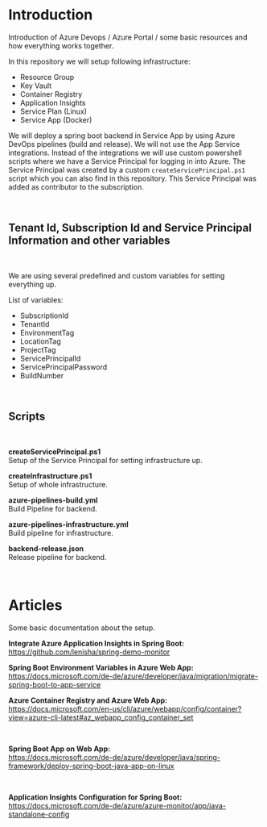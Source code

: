 # Introduction

Introduction of Azure Devops / Azure Portal / some basic resources and how everything works together.  

In this repository we will setup following infrastructure:
- Resource Group
- Key Vault
- Container Registry
- Application Insights
- Service Plan (Linux)
- Service App (Docker)

We will deploy a spring boot backend in Service App by using Azure DevOps pipelines (build and release).
We will not use the App Service integrations. Instead of the integrations we will use custom powershell scripts where we have a Service Principal for logging in into Azure. The Service Principal was created by a custom `createServicePrincipal.ps1` script which you can also find in this repository. This Service Principal was added as contributor to the subscription. 

<br/> 

## Tenant Id, Subscription Id and Service Principal Information and other variables

<br/> 

We are using several predefined and custom variables for setting everything up. 

List of variables:
- SubscriptionId
- TenantId
- EnvironmentTag
- LocationTag
- ProjectTag
- ServicePrincipalId
- ServicePrincipalPassword
- BuildNumber

<br/> 

## Scripts

<br /> 

<b>createServicePrincipal.ps1 </b>  
Setup of the Service Principal for setting infrastructure up. 

<b>createInfrastructure.ps1</b>  
Setup of whole infrastructure.

<b>azure-pipelines-build.yml</b>  
Build Pipeline for backend.

<b>azure-pipelines-infrastructure.yml</b>  
Build pipeline for infrastructure. 

<b>backend-release.json</b>  
Release pipeline for backend. 

<br/> 


# Articles

Some basic documentation about the setup.

<b>Integrate Azure Application Insights in Spring Boot:</b> 
https://github.com/lenisha/spring-demo-monitor

<b>Spring Boot Environment Variables in Azure Web App:</b> 
https://docs.microsoft.com/de-de/azure/developer/java/migration/migrate-spring-boot-to-app-service


<b>Azure Container Registry and Azure Web App: </b> 
https://docs.microsoft.com/en-us/cli/azure/webapp/config/container?view=azure-cli-latest#az_webapp_config_container_set

<br/> 

<b>Spring Boot App on Web App: </b>  
https://docs.microsoft.com/de-de/azure/developer/java/spring-framework/deploy-spring-boot-java-app-on-linux

<br />

<b>Application Insights Configuration for Spring Boot: </b>  
https://docs.microsoft.com/de-de/azure/azure-monitor/app/java-standalone-config
